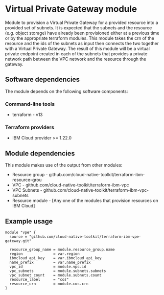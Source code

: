 # Virtual Private Gateway module

Module to provision a Virtual Private Gateway for a provided resource into a provided set of subnets. It is expected that the subnets and the resource (e.g. object storage) have already been provisioned either at a previous time or by the appropriate terraform modules. This module takes the crn of the resource and the ids of the subnets as input then connects the two together with a Virtual Private Gateway. The result of this module will be a virtual private endpoint created in each of the subnets that provides a private network path between the VPC network and the resource through the gateway.

## Software dependencies

The module depends on the following software components:

### Command-line tools

- terraform - v13

### Terraform providers

- IBM Cloud provider >= 1.22.0

## Module dependencies

This module makes use of the output from other modules:

- Resource group - github.com/cloud-native-toolkit/terraform-ibm-resource-grou
- VPC - github.com/cloud-native-toolkit/terraform-ibm-vpc
- VPC Subnets - github.com/cloud-native-toolkit/terraform-ibm-vpc-subnets
- Resource module - [Any one of the modules that provision resources on IBM Cloud]

## Example usage

```hcl-terraform
module "vpe" {
  source = "github.com/cloud-native-toolkit/terraform-ibm-vpe-gateway.git"

  resource_group_name = module.resource_group.name
  region              = var.region
  ibmcloud_api_key    = var.ibmcloud_api_key
  name_prefix         = var.name_prefix
  vpc_id              = module.vpc.id
  vpc_subnets         = module.subnets.subnets
  vpc_subnet_count    = module.subnets.count
  resource_label      = "cos"
  resource_crn        = module.cos.crn
}
```
